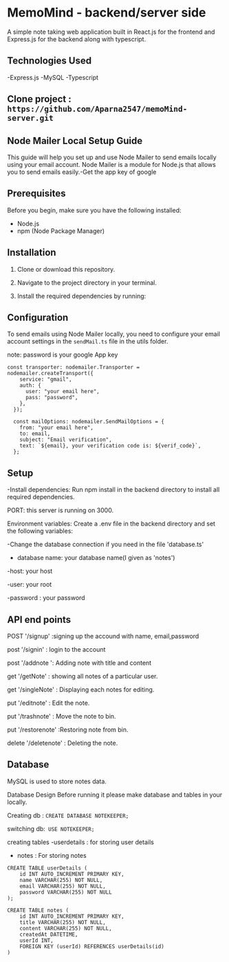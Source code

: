 # MemoMind - backend/server side
  A simple note taking web application built in React.js for the frontend and Express.js for the backend along with typescript.


## Technologies Used
-Express.js
-MySQL
-Typescript


## Clone project : ```https://github.com/Aparna2547/memoMind-server.git```

## Node Mailer Local Setup Guide

This guide will help you set up and use Node Mailer to send emails locally using your email account. Node Mailer is a module for Node.js that allows you to send emails easily.-Get the app key of google


## Prerequisites

Before you begin, make sure you have the following installed:

- Node.js
- npm (Node Package Manager)

## Installation

1. Clone or download this repository.

2. Navigate to the project directory in your terminal.

3. Install the required dependencies by running:


## Configuration

To send emails using Node Mailer locally, you need to configure your email account settings in the `sendMail.ts` file in the utils folder.

  
note: password is your google App key

```
const transporter: nodemailer.Transporter = nodemailer.createTransport({
    service: "gmail",
    auth: {
      user: "your email here",
      pass: "password",
    },
  });

  const mailOptions: nodemailer.SendMailOptions = {
    from: "your email here",
    to: email,
    subject: "Email verification",
    text: `${email}, your verification code is: ${verif_code}`,
  };
```
## Setup
-Install dependencies: Run npm install in the backend directory to install all required dependencies.


PORT: this server is running on 3000.


Environment variables: Create a .env file in the backend directory and set the following variables:


-Change the database connection if you need in the file 'database.ts'
- database name: your database name(I given as 'notes')

  
-host: your host


-user: your root


-password : your password


## API end points
POST '/signup' :signing up the accound with name, email,password


post '/signin' : login to the account


post '/addnote ': Adding note with title and content


get '/getNote' : showing all notes of a particular user.


get '/singleNote' : Displaying each notes for editing.


put   '/editnote' : Edit the note.


put  '/trashnote' : Move the note to bin.


put  '/restorenote' :Restoring note from bin.


delete '/deletenote' : Deleting the note.

## Database
MySQL is used to store notes data.

Database Design
Before running it please make database and tables in your locally.

Creating db : ```CREATE DATABASE NOTEKEEPER; ```

switching db:``` USE NOTEKEEPER;```


creating tables
-userdetails : for storing user details
- notes : For storing notes
  
```
CREATE TABLE userDetails (
    id INT AUTO_INCREMENT PRIMARY KEY,
    name VARCHAR(255) NOT NULL,
    email VARCHAR(255) NOT NULL,
    password VARCHAR(255) NOT NULL
);

```
```
CREATE TABLE notes (
    id INT AUTO_INCREMENT PRIMARY KEY,
    title VARCHAR(255) NOT NULL,
    content VARCHAR(255) NOT NULL,
    createdAt DATETIME,
    userId INT,
    FOREIGN KEY (userId) REFERENCES userDetails(id)
)
```

